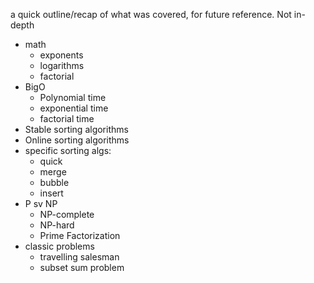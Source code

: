 
a quick outline/recap of what was covered, for future reference. Not in-depth

- math
	- exponents
	- logarithms
	- factorial
- BigO 
	- Polynomial time
	- exponential time
	- factorial time
- Stable sorting algorithms
- Online sorting algorithms
- specific sorting algs:
	- quick
	- merge
	- bubble
	- insert
- P sv NP
	- NP-complete
	- NP-hard
	- Prime Factorization
- classic problems
	- travelling salesman
	- subset sum problem

